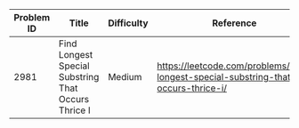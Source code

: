 | Problem ID | Title | Difficulty | Reference
| --- | --- | --- | ---
| 2981 | Find Longest Special Substring That Occurs Thrice I | Medium | https://leetcode.com/problems/find-longest-special-substring-that-occurs-thrice-i/
